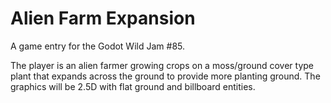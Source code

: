 # Alien Farm Expansion

A game entry for the Godot Wild Jam #85.

The player is an alien farmer growing crops on a moss/ground cover type plant that expands across the ground to provide more planting ground.
The graphics will be 2.5D with flat ground and billboard entities.